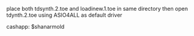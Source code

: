 place both tdsynth.2.toe and loadinew.1.toe in same directory then open tdynth.2.toe using ASIO4ALL as default driver

cashapp: $shanarmold
